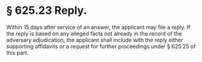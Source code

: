 # § 625.23   Reply.

Within 15 days after service of an answer, the applicant may file a reply. If the reply is based on any alleged facts not already in the record of the adversary adjudication, the applicant shall include with the reply either supporting affidavits or a request for further proceedings under § 625.25 of this part.




